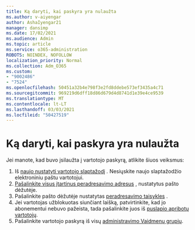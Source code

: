 ```yaml
---
title: Ką daryti, kai paskyra yra nulaužta
ms.author: v-aiyengar
author: AshaIyengar21
manager: dansimp
ms.date: 17/02/2021
ms.audience: Admin
ms.topic: article
ms.service: o365-administration
ROBOTS: NOINDEX, NOFOLLOW
localization_priority: Normal
ms.collection: Adm_O365
ms.custom:
- "9002486"
- "7524"
ms.openlocfilehash: 50451a32b4e798f3e2fd8ddebe573ef3435a4c71
ms.sourcegitcommit: 969219d6dff18d86d679d4d8741d1e39e4ce9539
ms.translationtype: MT
ms.contentlocale: lt-LT
ms.lasthandoff: 03/03/2021
ms.locfileid: "50427519"
---
```

# <a name="what-to-do-when-an-account-is-hacked"></a>Ką daryti, kai paskyra yra nulaužta

Jei manote, kad buvo įsilaužta į vartotojo paskyrą, atlikite šiuos veiksmus:

1. Iš [naujo nustatyti vartotojo slaptažodį](https://go.microsoft.com/fwlink/?linkid=2103704) *.* Nesiųskite naujo slaptažodžio elektroniniu paštu vartotojui.
1. [Pašalinkite visus įtartinus peradresavimo adresus](https://go.microsoft.com/fwlink/?linkid=2103705) , nustatytus pašto dėžutėje.
1. Pašalinkite pašto dėžutėje nustatytas [peradresavimo taisykles](https://go.microsoft.com/fwlink/?linkid=2103706) .
1. Jei vartotojas užblokuotas siunčiant laišką, patvirtinkite, kad jo abonementui nebuvo pažeista, tada pašalinkite juos iš [puslapio apribotų vartotojų](https://go.microsoft.com/fwlink/?linkid=2103706).
1. Pašalinkite vartotojo paskyrą iš visų [administravimo Vaidmenų grupių](https://go.microsoft.com/fwlink/?linkid=2092294).